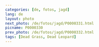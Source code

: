 ```yaml
---
categories: [de, fotos, jagd]
lang: de
layout: photo
next_photo: /de/fotos/jagd/P0000331.html
picname: P0000330
prev_photo: /de/fotos/jagd/P0000332.html
tags: [Dead Grass, Dead Leopard]
---
```

